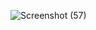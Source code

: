 ![Screenshot (57)](https://github.com/user-attachments/assets/116da0b1-57fd-4f21-b377-a17abd35228d)
